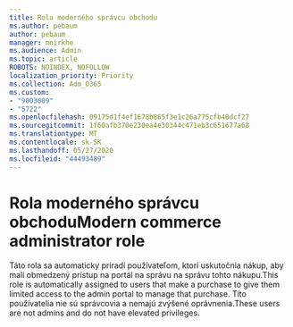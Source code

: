 ```yaml
---
title: Rola moderného správcu obchodu
ms.author: pebaum
author: pebaum
manager: mnirkhe
ms.audience: Admin
ms.topic: article
ROBOTS: NOINDEX, NOFOLLOW
localization_priority: Priority
ms.collection: Adm_O365
ms.custom:
- "9003009"
- "5722"
ms.openlocfilehash: 09175d1f4ef1678b865f3e1c26a775cfb40dcf27
ms.sourcegitcommit: 1f60afb370e230ea4e30344c471eb3c651677a68
ms.translationtype: MT
ms.contentlocale: sk-SK
ms.lasthandoff: 05/27/2020
ms.locfileid: "44493489"
---
```

# <a name="modern-commerce-administrator-role"></a><span data-ttu-id="a1285-102">Rola moderného správcu obchodu</span><span class="sxs-lookup"><span data-stu-id="a1285-102">Modern commerce administrator role</span></span>

<span data-ttu-id="a1285-103">Táto rola sa automaticky priradí používateľom, ktorí uskutočnia nákup, aby mali obmedzený prístup na portál na správu na správu tohto nákupu.</span><span class="sxs-lookup"><span data-stu-id="a1285-103">This role is automatically assigned to users that make a purchase to give them limited access to the admin portal to manage that purchase.</span></span> <span data-ttu-id="a1285-104">Títo používatelia nie sú správcovia a nemajú zvýšené oprávnenia.</span><span class="sxs-lookup"><span data-stu-id="a1285-104">These users are not admins and do not have elevated privileges.</span></span>
